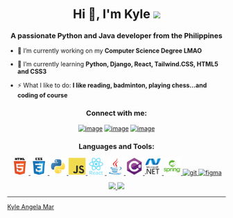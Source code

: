   <h1 align="center">Hi 👋, I'm Kyle <img height="40" src="https://emoji.gg/assets/emoji/7333-parrotdance.gif"></h1>
<h3 align="center">A passionate Python and Java developer from the Philippines</h3>
<ul>
<li>
<p>🔭 I’m currently working on my <strong>Computer Science Degree LMAO</strong></p>
</li>
<li>
<p>🌱 I’m currently learning <strong>Python, Django, React, Tailwind.CSS, HTML5 and CSS3</strong></p>
</li>
<li>
<p>⚡ What I like to do: <strong>I like reading, badminton, playing chess…and coding of course</strong></p>
</li>
</ul>
<h3 align="center">Connect with me:</h3>
<div align="center">
<p><a href="https://www.linkedin.com/in/kyle-angela-mar-405aa3159/"><img src="https://img.shields.io/badge/LinkedIn-0077B5?style=for-the-badge&amp;logo=linkedin&amp;logoColor=white" alt="image"></a>
<a href="https://www.instagram.com/msmar_ky/"><img src="https://img.shields.io/badge/Instagram-E4405F?style=for-the-badge&amp;logo=instagram&amp;logoColor=white" alt="image"></a>
<a href="mailto:produtor.markyleangela@gmail.com"><img src="https://img.shields.io/badge/Gmail-D14836?style=for-the-badge&amp;logo=gmail&amp;logoColor=white" alt="image"></a></p>
</div>
<h3 align="center">Languages and Tools:</h3>
<p align="center">
  <a href="https://www.w3.org/html/" target="_blank">
    <img src="https://raw.githubusercontent.com/devicons/devicon/master/icons/html5/html5-original-wordmark.svg" alt="html5" width="40" height="40">
  </a>
  <a href="https://www.w3schools.com/css/" target="_blank">
    <img src="https://raw.githubusercontent.com/devicons/devicon/master/icons/css3/css3-original-wordmark.svg" alt="css3" width="40" height="40">
  </a>
  <a href="https://www.python.org" target="_blank">
    <img src="https://raw.githubusercontent.com/devicons/devicon/master/icons/python/python-original.svg" alt="python" width="40" height="40">
  </a>

  <a href="https://developer.mozilla.org/en-US/docs/Web/JavaScript" target="_blank">
    <img src="https://raw.githubusercontent.com/devicons/devicon/master/icons/javascript/javascript-original.svg" alt="javascript" width="40" height="40">
  </a>
  <a href="https://reactjs.org/" target="_blank">
    <img src="https://raw.githubusercontent.com/devicons/devicon/master/icons/react/react-original-wordmark.svg" alt="react" width="40" height="40">
  </a>
  <a href="https://www.java.com" target="_blank">
    <img src="https://raw.githubusercontent.com/devicons/devicon/master/icons/java/java-original.svg" alt="java" width="40" height="40">
  </a>
  <a href="https://learn.microsoft.com/en-us/dotnet/csharp/" target="_blank">
    <img src="https://raw.githubusercontent.com/devicons/devicon/master/icons/csharp/csharp-original.svg" alt="csharp" width="40" height="40">
  </a>
<a href="https://dotnet.microsoft.com/" target="_blank" rel="noreferrer"> <img src="https://raw.githubusercontent.com/devicons/devicon/master/icons/dot-net/dot-net-original-wordmark.svg" alt="dotnet" width="40" height="40">
  </a><a href="https://spring.io/projects/spring-boot" target="_blank">
    <img src="https://raw.githubusercontent.com/devicons/devicon/master/icons/spring/spring-original-wordmark.svg" alt="springboot" width="40" height="40">
  </a>
  <a href="https://git-scm.com/" target="_blank">
    <img src="https://www.vectorlogo.zone/logos/git-scm/git-scm-icon.svg" alt="git" width="40" height="40">
  </a>
<a href="https://www.figma.com/" target="_blank" rel="noreferrer"> <img src="https://www.vectorlogo.zone/logos/figma/figma-icon.svg" alt="figma" width="40" height="40">
</a></p><a href="https://www.figma.com/" target="_blank" rel="noreferrer">


<p align="center">
  <img height="150" src="https://github-readme-stats.vercel.app/api?username=markyleangela&amp;theme=react&amp;show_icons=true&amp;include_all_commits=true">
  <img height="150" src="https://github-readme-stats.vercel.app/api/top-langs/?username=markyleangela&amp;theme=react&amp;layout=compact">
</p>
<hr>
</a><p><a href="https://www.figma.com/" target="_blank" rel="noreferrer"></a><a href="https://github.com/markyleangela">Kyle Angela Mar</a></p>
